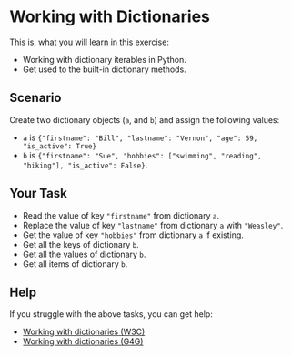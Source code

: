 # Working with Dictionaries

This is, what you will learn in this exercise:

* Working with dictionary iterables in Python.
* Get used to the built-in dictionary methods.

## Scenario

Create two dictionary objects (``a``, and ``b``) and assign the following values:

* `a` is `{"firstname": "Bill", "lastname": "Vernon", "age": 59, "is_active": True}`
* `b` is `{"firstname": "Sue", "hobbies": ["swimming", "reading", "hiking"], "is_active": False}`.

## Your Task

* Read the value of key `"firstname"` from dictionary `a`.
* Replace the value of key `"lastname"` from dictionary `a` with `"Weasley"`.
* Get the value of key `"hobbies"` from dictionary `a` if existing.
* Get all the keys of dictionary `b`.
* Get all the values of dictionary `b`.
* Get all items of dictionary `b`.

## Help

If you struggle with the above tasks, you can get help:

* [Working with dictionaries (W3C)](https://www.w3schools.com/python/python_dictionaries.asp)
* [Working with dictionaries (G4G)](https://www.geeksforgeeks.org/python-dictionary/)
